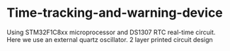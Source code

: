 # Time-tracking-and-warning-device
Using STM32F1C8xx microprocessor and DS1307 RTC real-time circuit. Here we use an external quartz oscillator. 2 layer printed circuit design
